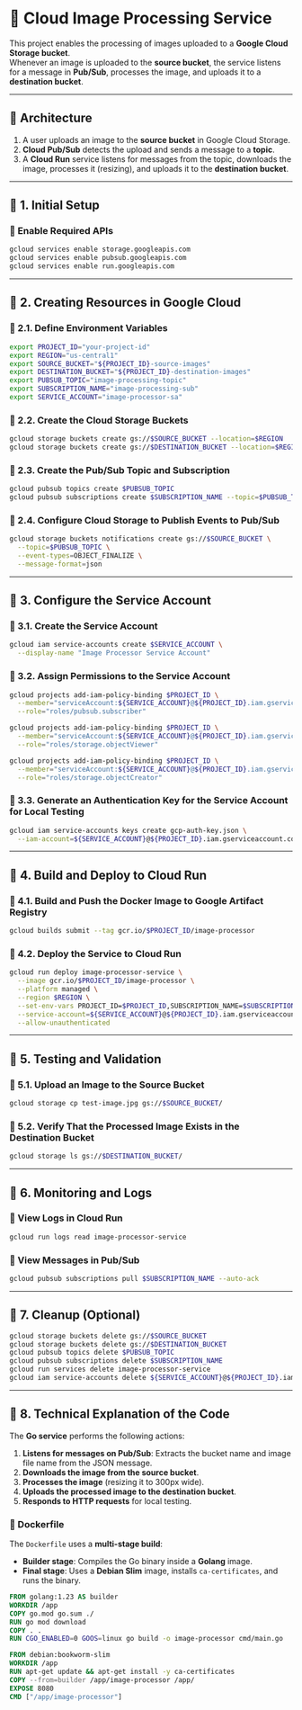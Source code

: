 # 📸 Cloud Image Processing Service

This project enables the processing of images uploaded to a **Google Cloud Storage bucket**.  
Whenever an image is uploaded to the **source bucket**, the service listens for a message in **Pub/Sub**, processes the image, and uploads it to a **destination bucket**.

---

## 🚀 Architecture

1. A user uploads an image to the **source bucket** in Google Cloud Storage.
2. **Cloud Pub/Sub** detects the upload and sends a message to a **topic**.
3. A **Cloud Run** service listens for messages from the topic, downloads the image, processes it (resizing), and uploads it to the **destination bucket**.

---

## 📌 1. Initial Setup

### 🔹 Enable Required APIs

```sh
gcloud services enable storage.googleapis.com
gcloud services enable pubsub.googleapis.com
gcloud services enable run.googleapis.com
```

---

## 📌 2. Creating Resources in Google Cloud

### 🔹 2.1. Define Environment Variables

```sh
export PROJECT_ID="your-project-id"
export REGION="us-central1"
export SOURCE_BUCKET="${PROJECT_ID}-source-images"
export DESTINATION_BUCKET="${PROJECT_ID}-destination-images"
export PUBSUB_TOPIC="image-processing-topic"
export SUBSCRIPTION_NAME="image-processing-sub"
export SERVICE_ACCOUNT="image-processor-sa"
```

### 🔹 2.2. Create the Cloud Storage Buckets

```sh
gcloud storage buckets create gs://$SOURCE_BUCKET --location=$REGION
gcloud storage buckets create gs://$DESTINATION_BUCKET --location=$REGION
```

### 🔹 2.3. Create the Pub/Sub Topic and Subscription

```sh
gcloud pubsub topics create $PUBSUB_TOPIC
gcloud pubsub subscriptions create $SUBSCRIPTION_NAME --topic=$PUBSUB_TOPIC
```

### 🔹 2.4. Configure Cloud Storage to Publish Events to Pub/Sub

```sh
gcloud storage buckets notifications create gs://$SOURCE_BUCKET \
  --topic=$PUBSUB_TOPIC \
  --event-types=OBJECT_FINALIZE \
  --message-format=json
```

---

## 📌 3. Configure the Service Account

### 🔹 3.1. Create the Service Account

```sh
gcloud iam service-accounts create $SERVICE_ACCOUNT \
  --display-name "Image Processor Service Account"
```

### 🔹 3.2. Assign Permissions to the Service Account

```sh
gcloud projects add-iam-policy-binding $PROJECT_ID \
  --member="serviceAccount:${SERVICE_ACCOUNT}@${PROJECT_ID}.iam.gserviceaccount.com" \
  --role="roles/pubsub.subscriber"

gcloud projects add-iam-policy-binding $PROJECT_ID \
  --member="serviceAccount:${SERVICE_ACCOUNT}@${PROJECT_ID}.iam.gserviceaccount.com" \
  --role="roles/storage.objectViewer"

gcloud projects add-iam-policy-binding $PROJECT_ID \
  --member="serviceAccount:${SERVICE_ACCOUNT}@${PROJECT_ID}.iam.gserviceaccount.com" \
  --role="roles/storage.objectCreator"
```

### 🔹 3.3. Generate an Authentication Key for the Service Account for Local Testing

```sh
gcloud iam service-accounts keys create gcp-auth-key.json \
  --iam-account=${SERVICE_ACCOUNT}@${PROJECT_ID}.iam.gserviceaccount.com
```

---

## 📌 4. Build and Deploy to Cloud Run

### 🔹 4.1. Build and Push the Docker Image to Google Artifact Registry

```sh
gcloud builds submit --tag gcr.io/$PROJECT_ID/image-processor
```

### 🔹 4.2. Deploy the Service to Cloud Run

```sh
gcloud run deploy image-processor-service \
  --image gcr.io/$PROJECT_ID/image-processor \
  --platform managed \
  --region $REGION \
  --set-env-vars PROJECT_ID=$PROJECT_ID,SUBSCRIPTION_NAME=$SUBSCRIPTION_NAME,DESTINATION_BUCKET=$DESTINATION_BUCKET \
  --service-account=${SERVICE_ACCOUNT}@${PROJECT_ID}.iam.gserviceaccount.com \
  --allow-unauthenticated
```

---

## 📌 5. Testing and Validation

### 🔹 5.1. Upload an Image to the Source Bucket

```sh
gcloud storage cp test-image.jpg gs://$SOURCE_BUCKET/
```

### 🔹 5.2. Verify That the Processed Image Exists in the Destination Bucket

```sh
gcloud storage ls gs://$DESTINATION_BUCKET/
```

---

## 📌 6. Monitoring and Logs

### 🔹 View Logs in Cloud Run

```sh
gcloud run logs read image-processor-service
```

### 🔹 View Messages in Pub/Sub

```sh
gcloud pubsub subscriptions pull $SUBSCRIPTION_NAME --auto-ack
```

---

## 📌 7. Cleanup (Optional)

```sh
gcloud storage buckets delete gs://$SOURCE_BUCKET
gcloud storage buckets delete gs://$DESTINATION_BUCKET
gcloud pubsub topics delete $PUBSUB_TOPIC
gcloud pubsub subscriptions delete $SUBSCRIPTION_NAME
gcloud run services delete image-processor-service
gcloud iam service-accounts delete ${SERVICE_ACCOUNT}@${PROJECT_ID}.iam.gserviceaccount.com
```

---

## 📌 8. Technical Explanation of the Code

The **Go service** performs the following actions:

1. **Listens for messages on Pub/Sub**: Extracts the bucket name and image file name from the JSON message.
2. **Downloads the image from the source bucket**.
3. **Processes the image** (resizing it to 300px wide).
4. **Uploads the processed image to the destination bucket**.
5. **Responds to HTTP requests** for local testing.

### 🔹 Dockerfile

The `Dockerfile` uses a **multi-stage build**:
- **Builder stage**: Compiles the Go binary inside a **Golang** image.
- **Final stage**: Uses a **Debian Slim** image, installs `ca-certificates`, and runs the binary.

```dockerfile
FROM golang:1.23 AS builder
WORKDIR /app
COPY go.mod go.sum ./
RUN go mod download
COPY . .
RUN CGO_ENABLED=0 GOOS=linux go build -o image-processor cmd/main.go

FROM debian:bookworm-slim
WORKDIR /app
RUN apt-get update && apt-get install -y ca-certificates
COPY --from=builder /app/image-processor /app/
EXPOSE 8080
CMD ["/app/image-processor"]
```
